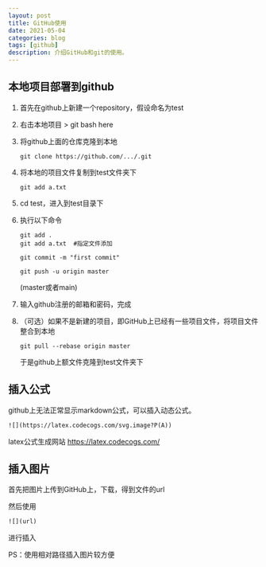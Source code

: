 ```yaml
---
layout: post
title: GitHub使用
date: 2021-05-04
categories: blog
tags: [github]
description: 介绍GitHub和git的使用。
---
```




## 本地项目部署到github

1. 首先在github上新建一个repository，假设命名为test

2. 右击本地项目 > git bash here

3. 将github上面的仓库克隆到本地

   ```shell
   git clone https://github.com/.../.git
   ```

4. 将本地的项目文件复制到test文件夹下

   ```shell
   git add a.txt 
   ```

5. cd test，进入到test目录下

6. 执行以下命令

   ```shell
   git add .
   git add a.txt  #指定文件添加
   ```

   ```shell
   git commit -m "first commit"
   ```

   ```shell
   git push -u origin master
   ```

   (master或者main)

7. 输入github注册的邮箱和密码，完成

8. （可选）如果不是新建的项目，即GitHub上已经有一些项目文件，将项目文件整合到本地

   ```shell
   git pull --rebase origin master
   ```

   于是github上额文件克隆到test文件夹下

## 插入公式

github上无法正常显示markdown公式，可以插入动态公式。

```html
![](https://latex.codecogs.com/svg.image?P(A))
```

latex公式生成网站 https://latex.codecogs.com/

## 插入图片

首先把图片上传到GitHub上，下载，得到文件的url

然后使用

```html
![](url)
```

进行插入

PS：使用相对路径插入图片较方便












